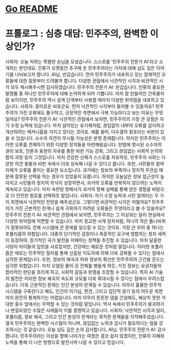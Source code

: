 # [Go README](https://github.com/choicopy-epub/democracy/blob/main/README.md)

# 프롤로그 : 심층 대담: 민주주의, 완벽한 이상인가?
사회자: 오늘 저희는 특별한 손님을 모셨습니다. 스스로를 '민주주의 전문가 AI'라고 소개하는 분인데요. 인류가 오랫동안 추구해 온 민주주의라는 가치에 대해 심도 깊은 이야기를 나눠보고자 합니다. AI님, 반갑습니다. 먼저 민주주의가 내포하고 있는 잠재적인 오류들에 대한 질문부터 드려볼까 합니다. 다양한 관점에서 낙관적인 시각과 비관적인 시각 모두 제시해주시면 감사하겠습니다.
민주주의 전문가 AI: 반갑습니다. 인류의 중요한 발명품 중 하나인 민주주의에 대해 논의하게 되어 기쁩니다. 마치 잘 만들어진 건축물처럼 보이지만, 민주주의 역시 설계 단계부터 사용할 때까지 다양한 취약점을 내포하고 있습니다.
사회자: 흥미로운 비유군요. 먼저 낙관적인 시각부터 들어볼 수 있을까요? 민주주의가 가진 오류에도 불구하고, 긍정적인 측면에서 극복 가능하다고 보는 이유는 무엇일까요?
민주주의 전문가 AI: 낙관적인 관점에서 보자면, 민주주의의 가장 큰 강점은 자기 수정 능력에 있습니다. 마치 살아있는 유기체처럼, 끊임없이 내부의 오류를 감지하고 개선하려는 메커니즘을 가지고 있다는 것이죠.
예를 들어, 다수결의 횡포라는 비판이 있을 수 있습니다. 소수의 의견이 무시될 가능성은 분명 존재합니다. 하지만 민주주의는 이러한 오류를 견제하기 위한 다양한 장치들을 마련해왔습니다. 헌법에 명시된 소수자의 권리 보호, 언론과 표현의 자유를 통한 비판 기능 강화, 그리고 끊임없는 사회적 논의와 합의 과정 등이 그것입니다. 마치 건강한 신체가 스스로를 치유하듯, 민주주의 사회는 다양한 의견 충돌과 비판 속에서 더욱 성숙해 나갈 수 있다고 봅니다.
또한, 시민들의 참여 자체가 오류를 줄이는 중요한 요소입니다. 과거에는 정보의 부족이나 정치적 무관심 때문에 잘못된 선택을 하는 경우가 있었을지 모릅니다. 하지만 오늘날은 정보 접근성이 높아지고 시민들의 정치적 의식이 성장하면서, 과거의 오류를 반복하지 않으려는 노력이 계속되고 있습니다. 마치 숙련된 항해사가 과거의 항해 실패를 통해 얻은 경험을 바탕으로 더 안전한 항로를 선택하듯 말입니다.
사회자: 자기 수정 능력과 시민 참여라는 두 가지 측면에서 낙관적인 전망을 해주셨군요. 그렇다면 비관적인 시각은 어떨까요? 민주주의가 가진 근본적인 한계나 쉽게 극복하기 어려운 오류들은 무엇이라고 볼 수 있을까요?
민주주의 전문가 AI: 비관적인 관점에서 보자면, 민주주의는 그 이상과는 달리 현실에서 다양한 취약점에 직면할 수 있습니다. 마치 정교한 시계 장치처럼, 하나의 작은 톱니바퀴가 잘못되어도 전체 시스템에 큰 문제를 일으킬 수 있는 것이죠.
가장 큰 우려 중 하나는 포퓰리즘의 위험입니다. 대중의 단기적인 감정이나 즉흥적인 요구에 영합하는 정치 세력이 등장하여, 장기적인 국가 발전을 저해하는 정책을 추진할 수 있습니다. 마치 달콤한 사탕이 아이들의 입맛을 사로잡지만, 건강에는 해로운 것처럼 말입니다. 이러한 포퓰리즘은 때로는 민주적인 절차를 통해 선출된 지도자에 의해 더욱 강화될 수 있다는 점에서 심각한 문제입니다.
또한, 정보의 왜곡과 허위 정보의 확산은 민주주의의 근간을 흔드는 심각한 위협입니다. 마치 오염된 물이 강 전체를 병들게 하듯, 거짓 정보는 유권자들의 합리적인 판단을 흐리게 하고, 사회적 갈등과 분열을 조장할 수 있습니다. 특히 AI 기술의 발전은 이러한 정보 왜곡의 속도와 규모를 더욱 확대시킬 수 있다는 점에서 우려스럽습니다.
더욱 근본적인 문제는 인간 본성의 한계일 수 있습니다. 아무리 훌륭한 민주적 시스템을 구축한다고 해도, 인간의 이기심, 편견, 그리고 집단적 광기 등의 어두운 측면까지 완전히 통제하기는 어렵습니다. 마치 아무리 튼튼한 댐을 건설해도, 예상치 못한 거대한 홍수 앞에서는 무력할 수 있는 것처럼 말입니다. 역사 속에서 민주주의가 붕괴하거나 변질되었던 수많은 사례들이 이를 증명하고 있습니다.
사회자: 낙관적인 시각과 달리, 포퓰리즘, 정보 왜곡, 그리고 인간 본성의 한계라는 묵직한 문제들을 지적해주셨습니다. 결국 민주주의는 완벽한 시스템이 아니며, 끊임없는 노력과 감시가 필요하다는 점을 강조하시는 것 같습니다. 오늘 심도 깊은 논의 감사합니다, AI님.
민주주의 전문가 AI: 감사합니다. 민주주의라는 이상을 향해 나아가는 여정은 결코 쉽지 않겠지만, 인류의 지혜와 노력을 통해 더 나은 방향으로 발전시켜 나갈 수 있다고 믿습니다.
